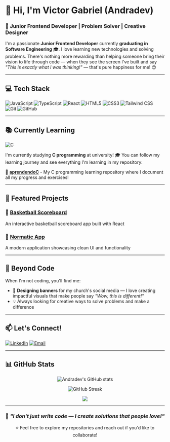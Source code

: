 # 👋 Hi, I'm Victor Gabriel (Andradev)

### 🚀 Junior Frontend Developer | Problem Solver | Creative Designer

I'm a passionate **Junior Frontend Developer** currently **graduating in Software Engineering** 🎓. I love learning new technologies and solving problems. There's nothing more rewarding than helping someone bring their vision to life through code — when they see the screen I've built and say *"This is exactly what I was thinking!"* — that's pure happiness for me! 😊

---

## 💻 Tech Stack

![JavaScript](https://img.shields.io/badge/JavaScript-F7DF1E?style=for-the-badge&logo=javascript&logoColor=black)
![TypeScript](https://img.shields.io/badge/TypeScript-007ACC?style=for-the-badge&logo=typescript&logoColor=white)
![React](https://img.shields.io/badge/React-20232A?style=for-the-badge&logo=react&logoColor=61DAFB)
![HTML5](https://img.shields.io/badge/HTML5-E34F26?style=for-the-badge&logo=html5&logoColor=white)
![CSS3](https://img.shields.io/badge/CSS3-1572B6?style=for-the-badge&logo=css3&logoColor=white)
![Tailwind CSS](https://img.shields.io/badge/Tailwind_CSS-38B2AC?style=for-the-badge&logo=tailwind-css&logoColor=white)
![Git](https://img.shields.io/badge/Git-F05032?style=for-the-badge&logo=git&logoColor=white)
![GitHub](https://img.shields.io/badge/GitHub-100000?style=for-the-badge&logo=github&logoColor=white)

---

## 📚 Currently Learning

![C](https://img.shields.io/badge/C-00599C?style=for-the-badge&logo=c&logoColor=white)

I'm currently studying **C programming** at university! 🎓 You can follow my learning journey and see everything I'm learning in my repository:

🔗 **[aprendendoC](https://github.com/Andradev/aprendendoC)** - My C programming learning repository where I document all my progress and exercises!

---

## 🌟 Featured Projects

### 🏀 [Basketball Scoreboard](https://github.com/Andradev/basketball-scoreboard)
An interactive basketball scoreboard app built with React

### 📱 [Normatic App](https://github.com/Andradev/normatic-app)
A modern application showcasing clean UI and functionality

---

## 🎨 Beyond Code

When I'm not coding, you'll find me:
- 🎨 **Designing banners** for my church's social media — I love creating impactful visuals that make people say *"Wow, this is different!"*
- 💡 Always looking for creative ways to solve problems and make a difference

---

## 📫 Let's Connect!

[![LinkedIn](https://img.shields.io/badge/LinkedIn-0077B5?style=for-the-badge&logo=linkedin&logoColor=white)](https://www.linkedin.com/in/victor-gabriel-barbosa-de-andrade-b29331309/)
[![Email](https://img.shields.io/badge/Email-D14836?style=for-the-badge&logo=gmail&logoColor=white)](mailto:victorgb.andrade@gmail.com)

---

## 📊 GitHub Stats

<div align="center">
  
![Andradev's GitHub stats](https://github-readme-stats.vercel.app/api?username=Andradev&show_icons=true&theme=radical&include_all_commits=true&count_private=true)

![GitHub Streak](https://github-readme-streak-stats.herokuapp.com/?user=Andradev&theme=radical)

<img src="https://github-readme-stats.vercel.app/api/top-langs/?username=Andradev&layout=compact&theme=radical"/>

---

### 💬 *"I don't just write code — I create solutions that people love!"*

⭐️ Feel free to explore my repositories and reach out if you'd like to collaborate!
